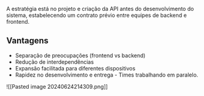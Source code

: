 A estratégia está no projeto e criação da API antes do desenvolvimento do sistema, estabelecendo um contrato prévio entre equipes de backend e frontend.

## Vantagens

- Separação de preocupações (frontend vs backend)
- Redução de interdependências
- Expansão facilitada para diferentes dispositivos
- Rapidez no desenvolvimento e entrega - Times trabalhando em paralelo.

![[Pasted image 20240624214309.png]]